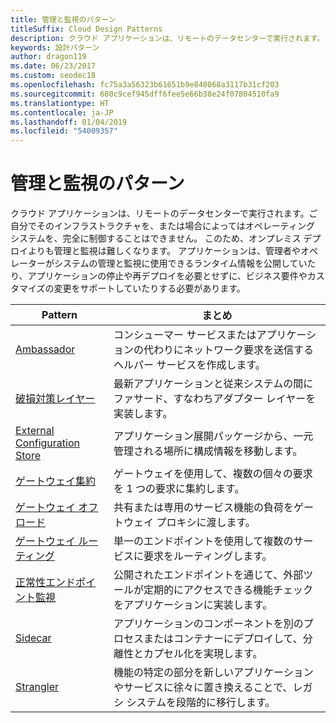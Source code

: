 ```yaml
---
title: 管理と監視のパターン
titleSuffix: Cloud Design Patterns
description: クラウド アプリケーションは、リモートのデータセンターで実行されます。ご自分でそのインフラストラクチャを、または場合によってはオペレーティング システムを、完全に制御することはできません。 このため、オンプレミス デプロイよりも管理と監視は難しくなります。 アプリケーションは、管理者やオペレーターがシステムの管理と監視に使用できるランタイム情報を公開していたり、アプリケーションの停止や再デプロイを必要とせずに、ビジネス要件やカスタマイズの変更をサポートしていたりする必要があります。
keywords: 設計パターン
author: dragon119
ms.date: 06/23/2017
ms.custom: seodec18
ms.openlocfilehash: fc75a3a56323b61651b9e840068a3117b31cf203
ms.sourcegitcommit: 680c9cef945dff6fee5e66b38e24f07804510fa9
ms.translationtype: HT
ms.contentlocale: ja-JP
ms.lasthandoff: 01/04/2019
ms.locfileid: "54009357"
---
```

# <a name="management-and-monitoring-patterns"></a>管理と監視のパターン

クラウド アプリケーションは、リモートのデータセンターで実行されます。ご自分でそのインフラストラクチャを、または場合によってはオペレーティング システムを、完全に制御することはできません。 このため、オンプレミス デプロイよりも管理と監視は難しくなります。 アプリケーションは、管理者やオペレーターがシステムの管理と監視に使用できるランタイム情報を公開していたり、アプリケーションの停止や再デプロイを必要とせずに、ビジネス要件やカスタマイズの変更をサポートしていたりする必要があります。

|                              Pattern                               |                                                              まとめ                                                              |
|--------------------------------------------------------------------|-----------------------------------------------------------------------------------------------------------------------------------|
|                   [Ambassador](../ambassador.md)                   |                 コンシューマー サービスまたはアプリケーションの代わりにネットワーク要求を送信するヘルパー サービスを作成します。                 |
|        [破損対策レイヤー](../anti-corruption-layer.md)        |                       最新アプリケーションと従来システムの間にファサード、すなわちアダプター レイヤーを実装します。                       |
| [External Configuration Store](../external-configuration-store.md) |                アプリケーション展開パッケージから、一元管理される場所に構成情報を移動します。                |
|          [ゲートウェイ集約](../gateway-aggregation.md)          |                          ゲートウェイを使用して、複数の個々の要求を 1 つの要求に集約します。                           |
|           [ゲートウェイ オフロード](../gateway-offloading.md)           |                              共有または専用のサービス機能の負荷をゲートウェイ プロキシに渡します。                              |
|              [ゲートウェイ ルーティング](../gateway-routing.md)              |                                   単一のエンドポイントを使用して複数のサービスに要求をルーティングします。                                    |
|   [正常性エンドポイント監視](../health-endpoint-monitoring.md)   |   公開されたエンドポイントを通じて、外部ツールが定期的にアクセスできる機能チェックをアプリケーションに実装します。    |
|                      [Sidecar](../sidecar.md)                      |         アプリケーションのコンポーネントを別のプロセスまたはコンテナーにデプロイして、分離性とカプセル化を実現します。          |
|                    [Strangler](../strangler.md)                    | 機能の特定の部分を新しいアプリケーションやサービスに徐々に置き換えることで、レガシ システムを段階的に移行します。 |
